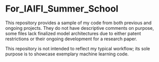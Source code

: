 # For_IAIFI_Summer_School
This repository provides a sample of my code from both previous and ongoing projects. They do not have descriptive comments on purpose, some files lack finalized model architectures due to either patent restrictions or their ongoing development for a research paper.

This repository is not intended to reflect my typical workflow; its sole purpose is to showcase exemplary machine learning code.